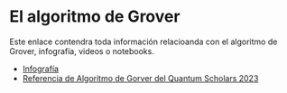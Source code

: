 # El algoritmo de Grover
Este enlace contendra toda información relacioanda con el algoritmo de Grover, infografía, videos o notebooks.

<ul>
  <li>
    <a href="grover.pdf" target="_blank"> Infografía </a>
  </li>

   <li>
    <a href="https://www.youtube.com/watch?v=csA2xaG5ugc&t=1701s" target="_blank"> Referencia de Algoritmo de Gorver del Quantum Scholars 2023 </a>
   </li>
 
</ul>
